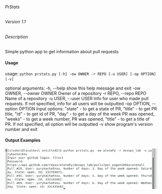 ###### PrStats

###### Version 1.1

###### Description

Simple python app to get information about pull requests

#### Usage


usage: `python prstats.py [-h] -ow OWNER -r REPO [-u USER] [-op OPTION] [-v]`

optional arguments:
  -h, --help            show this help message and exit
  -ow OWNER, --owner OWNER
                        Owner of a repository
  -r REPO, --repo REPO  Name of a repository
  -u USER, --user USER  Info for user who made pull requests. If not
                        specified, info for all users will be outputted
  -op OPTION, --option OPTION
                        Input options: 
			"state" - to get a state of PR,
			"title" - to get PR title,
	                "id" - to get id of PR,
			"day" - to get a day of the week PR was opened,
			"weeks" - to get a week number, PR was opened,
			"title" - to get a title of PR.
			If not specified, all option will be
                        outputted
  -v                    show program's version number and exit


#### Output Examples


![Image](/images/prstats.png)


